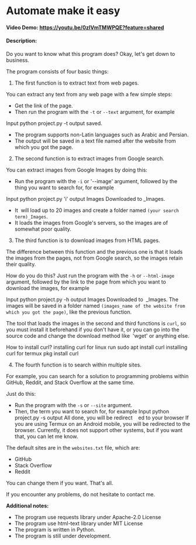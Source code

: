 # Automate make it easy
#### Video Demo: https://youtu.be/0zIVmTMWPQE?feature=shared
#### Description:

Do you want to know what this program does? Okay, let's get down to business. 

The program consists of four basic things: 

1. The first function is to extract text from web pages. 

You can extract any text from any web page with a few simple steps: 

* Get the link of the page.
* Then run the program with the `-t` or `--text` argument, for example

Input 
python project.py -t <your url>
output
<website name> saved. 

* The program supports non-Latin languages such as Arabic and Persian.
* The output will be saved in a text file named after the website from which you got the page. 

2. The second function is to extract images from Google search. 

You can extract images from Google Images by doing this: 

* Run the program with the `-i` or '--image' argument, followed by the thing you want to search for, for example 

Input 
python project.py 'i' <your query>
output
Images Downloaded to <your query>_Images. 

* It  will load up to 20 images and create a folder named `(your search term)_Images`.
* It loads the images from Google's servers, so the images are of somewhat poor quality. 

3. The third function is to download images from HTML pages. 

The difference between this function and the previous one is that it loads the images from the pages, not from Google search, so the images retain their quality. 

How do you do this? Just run the program with the `-h` or `--html-image` argument, followed by the link to the page from which you want to download the images, for example 

Input 
python project.py -h <your page url>
output
Images Downloaded to  <website name>_Images.
The images will be saved in a folder named `(images_name of the website from which you got the page)`, like the previous function. 

The tool that loads the images in the second and third functions is `curl`, so you must install it beforehand if you don't have it, or you can go into the source code and change the download method like  'wget' or anything else. 

How to install curl?
installing curl for linux run 
sudo apt install curl
installing curl for termux
pkg install curl 

4. The fourth function is to search within multiple sites. 

For example, you can search for a solution to programming problems within GitHub, Reddit, and Stack Overflow at the same time. 

Just do this: 

* Run the program with the `-s` or `--site` argument.
* Then, the term you want to search for, for example
Input
python project.py -s <your query>
output
All done, you will be redirect
   ed to your browser 
If you are using Termux on an Android mobile, you will be redirected to the browser. Currently, it does not support other systems, but if you want that, you can let me know. 

The default sites are in the `websites.txt` file, which are: 

* GitHub
* Stack Overflow
* Reddit 

You can change them if you want. That's all. 

If you encounter any problems, do not hesitate to contact me. 

**Additional notes:**
* The program use requests library under Apache-2.0 License
* The program use html-text library under MIT License
* The program is written in Python.
* The program is still under development.


